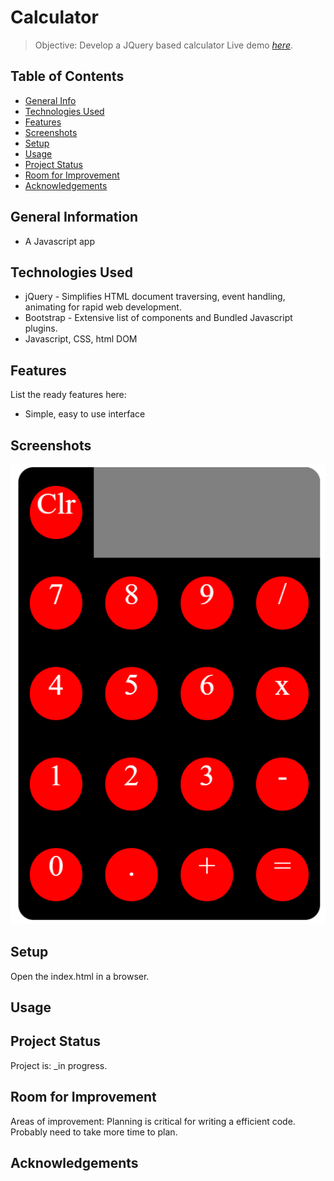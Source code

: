 # Calculator
> Objective: Develop a JQuery based calculator
> Live demo [_here_](https://calculator-i4bq1m92l-jayyr2040.vercel.app/). <!-- If you have the project hosted somewhere, include the link here. -->

## Table of Contents
* [General Info](#general-information)
* [Technologies Used](#technologies-used)
* [Features](#features)
* [Screenshots](#screenshots)
* [Setup](#setup)
* [Usage](#usage)
* [Project Status](#project-status)
* [Room for Improvement](#room-for-improvement)
* [Acknowledgements](#acknowledgements)
<!-- * [License](#license) -->

## General Information
- A Javascript app 
<!-- You don't have to answer all the questions - just the ones relevant to your project. -->

## Technologies Used
- jQuery -  Simplifies HTML document traversing, event handling, animating for rapid web development.
- Bootstrap - Extensive list of components and Bundled Javascript plugins.
- Javascript, CSS, html DOM

## Features
List the ready features here:
- Simple, easy to use interface

## Screenshots
![Example screenshot](calc.png)
<!-- If you have screenshots you'd like to share, include them here. -->

## Setup
Open the index.html in a browser.

## Usage

## Project Status
Project is: _in progress. 

## Room for Improvement
Areas of improvement: Planning is critical for writing a efficient code. Probably need to take more time
to plan.

## Acknowledgements


<!-- Optional -->
<!-- ## License -->
<!-- This project is open source and available under the [... License](). -->
<!-- You don't have to include all sections - just the one's relevant to your project -->